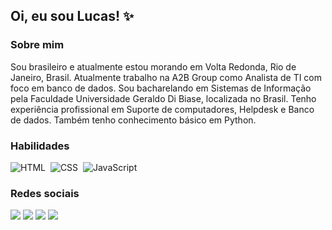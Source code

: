 ## Oi, eu sou Lucas! ✨

### Sobre mim
<p>Sou brasileiro e atualmente estou morando em Volta Redonda, Rio de Janeiro, Brasil. Atualmente trabalho na A2B Group como Analista de TI com foco em banco de dados. Sou bacharelando em Sistemas de Informação pela Faculdade Universidade Geraldo Di Biase, localizada no Brasil. Tenho experiência profissional em Suporte de computadores, Helpdesk e Banco de dados. Também tenho conhecimento básico em Python.</p>

### Habilidades

![HTML](https://img.shields.io/badge/-HTML-fcf7ff?style=flat&logo=html5)&nbsp;
![CSS](https://img.shields.io/badge/-CSS-fcf7ff?style=flat&logo=CSS3&logoColor=1572B6)&nbsp;
![JavaScript](https://img.shields.io/badge/-JavaScript-fcf7ff?style=flat&logo=javascript)&nbsp;


### Redes sociais

<a href="https://lkalves.github.io"><img src="https://img.shields.io/badge/-Lucas Alves-53A6BE?style=flat-square&logo=headspace&logoColor=white"/></a>
<a href="https://github.com/lkalves/"><img src="https://img.shields.io/badge/-Lucas Alves-0077B5?style=flat-square&logo=Linkedin&logoColor=white"/></a>
<a href="https://www.facebook.com/lucasalves007/"><img src="https://img.shields.io/badge/-Lucas Alves-1877f2?style=flat-square&logo=facebook&logoColor=white"/></a>
<a href="https://www.instagram.com/LKalvex/"><img src="https://img.shields.io/badge/-Lucas Alves-E4405F?style=flat-square&logo=instagram&logoColor=white"/></a>

<!--


Here are some ideas to get you started:

- 🔭 Atualmente estou trabalhando em A2B Group
- 🌱 Atualmente estou aprendendo Kotlin
- 👯 Estou procurando colaborar em .
- 🤔 Estou procurando ajuda com Lógica de Programação
- 💬 Pergunte-me sobre ...
- 📫 Como entrar em contato comigo: ...
- 😄 Pronomes: ...
- ⚡ Curiosidade: ... 
-->
